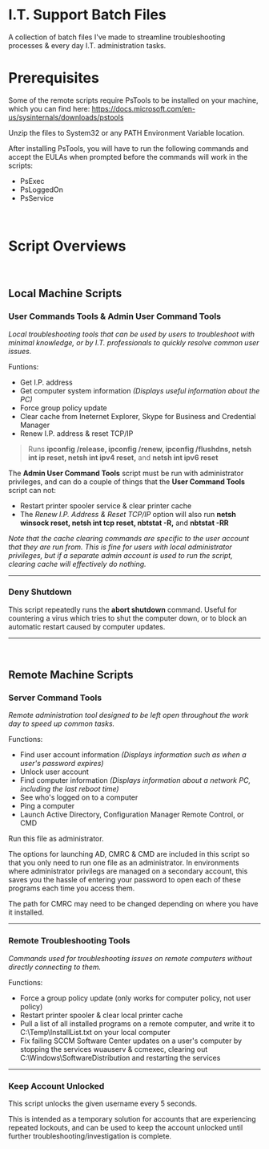 # I.T. Support Batch Files

A collection of batch files I've made to streamline troubleshooting processes & every day I.T. administration tasks.


# Prerequisites

Some of the remote scripts require PsTools to be installed on your machine, which you can find here: https://docs.microsoft.com/en-us/sysinternals/downloads/pstools

Unzip the files to System32 or any PATH Environment Variable location.

After installing PsTools, you will have to run the following commands and accept the EULAs when prompted before the commands will work in the scripts:
* PsExec
* PsLoggedOn
* PsService


&nbsp;


# Script Overviews


&nbsp;

## Local Machine Scripts

### User Commands Tools & Admin User Command Tools

*Local troubleshooting tools that can be used by users to troubleshoot with minimal knowledge, or by I.T. professionals to quickly resolve common user issues.*

Funtions:

* Get I.P. address
* Get computer system information *(Displays useful information about the PC)*
* Force group policy update
* Clear cache from Ineternet Explorer, Skype for Business and Credential Manager
* Renew I.P. address & reset TCP/IP
> Runs **ipconfig /release, ipconfig /renew, ipconfig /flushdns, netsh int ip reset, netsh int ipv4 reset,** and **netsh int ipv6 reset**

The **Admin User Command Tools** script must be run with administrator privileges, and can do a couple of things that the **User Command Tools** script can not:

* Restart printer spooler service & clear printer cache
* The *Renew I.P. Address & Reset TCP/IP* option will also run **netsh winsock reset, netsh int tcp reset, nbtstat -R,** and **nbtstat -RR**

*Note that the cache clearing commands are specific to the user account that they are run from. This is fine for users with local administrator privileges, but if a separate admin account is used to run the script, clearing cache will effectively do nothing.*

_______________________


### Deny Shutdown

This script repeatedly runs the **abort shutdown** command.
Useful for countering a virus which tries to shut the computer down, or to block an automatic restart caused by computer updates.

_______________________

&nbsp;

## Remote Machine Scripts

### Server Command Tools

*Remote administration tool designed to be left open throughout the work day to speed up common tasks.*

Functions:

* Find user account information *(Displays information such as when a user's password expires)*
* Unlock user account
* Find computer information *(Displays information about a network PC, including the last reboot time)*
* See who's logged on to a computer
* Ping a computer
* Launch Active Directory, Configuration Manager Remote Control, or CMD

Run this file as administrator.

The options for launching AD, CMRC & CMD are included in this script so that you only need to run one file as an administrator. In environments where administrator privilegs are managed on a secondary account, this saves you the hassle of entering your password to open each of these programs each time you access them.

The path for CMRC may need to be changed depending on where you have it installed.

_______________________


### Remote Troubleshooting Tools

*Commands used for troubleshooting issues on remote computers without directly connecting to them.*

Functions:

* Force a group policy update (only works for computer policy, not user policy)
* Restart printer spooler & clear local printer cache
* Pull a list of all installed programs on a remote computer, and write it to C:\Temp\InstallList.txt on your local computer
* Fix failing SCCM Software Center updates on a user's computer by stopping the services wuauserv & ccmexec, clearing out C:\Windows\SoftwareDistribution and restarting the services

_______________________

### Keep Account Unlocked

This script unlocks the given username every 5 seconds.

This is intended as a temporary solution for accounts that are experiencing repeated lockouts, and can be used to keep the account unlocked until further troubleshooting/investigation is complete.

